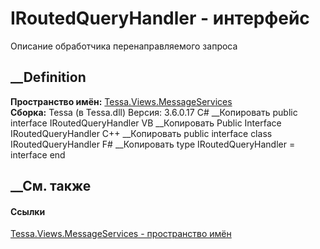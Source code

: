 # IRoutedQueryHandler - интерфейс
Описание обработчика перенаправляемого запроса
## __Definition
 **Пространство имён:**
[Tessa.Views.MessageServices](N_Tessa_Views_MessageServices.htm)  
 **Сборка:** Tessa (в Tessa.dll) Версия: 3.6.0.17
C# __Копировать
     public interface IRoutedQueryHandler
VB __Копировать
     Public Interface IRoutedQueryHandler
C++ __Копировать
     public interface class IRoutedQueryHandler
F# __Копировать
     type IRoutedQueryHandler = interface end
##  __См. также
#### Ссылки
[Tessa.Views.MessageServices - пространство
имён](N_Tessa_Views_MessageServices.htm)
